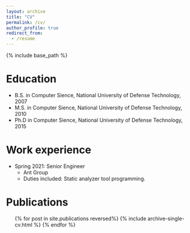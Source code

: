 ```yaml
---
layout: archive
title: "CV"
permalink: /cv/
author_profile: true
redirect_from:
  - /resume
---
```


{% include base_path %}

Education
======
* B.S. in Computer Sience, National University of Defense Technology, 2007
* M.S. in Computer Sience, National University of Defense Technology, 2010
* Ph.D in Computer Sience, National University of Defense Technology, 2015

Work experience
======
* Spring 2021: Senior Engineer
  * Ant Group
  * Duties included: Static analyzer tool programming.

 
Publications
======
  <ul>{% for post in site.publications reversed%}
    {% include archive-single-cv.html %}
  {% endfor %}</ul>
  

